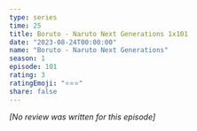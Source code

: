 ```yaml
---
type: series
time: 25
title: Boruto - Naruto Next Generations 1x101
date: "2023-08-24T00:00:00"
name: "Boruto - Naruto Next Generations"
season: 1
episode: 101
rating: 3
ratingEmoji: "⭐️⭐️⭐️"
share: false
---
```


_[No review was written for this episode]_